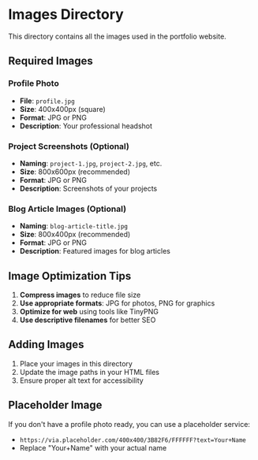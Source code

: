 # Images Directory

This directory contains all the images used in the portfolio website.

## Required Images

### Profile Photo
- **File**: `profile.jpg`
- **Size**: 400x400px (square)
- **Format**: JPG or PNG
- **Description**: Your professional headshot

### Project Screenshots (Optional)
- **Naming**: `project-1.jpg`, `project-2.jpg`, etc.
- **Size**: 800x600px (recommended)
- **Format**: JPG or PNG
- **Description**: Screenshots of your projects

### Blog Article Images (Optional)
- **Naming**: `blog-article-title.jpg`
- **Size**: 800x400px (recommended)
- **Format**: JPG or PNG
- **Description**: Featured images for blog articles

## Image Optimization Tips

1. **Compress images** to reduce file size
2. **Use appropriate formats**: JPG for photos, PNG for graphics
3. **Optimize for web** using tools like TinyPNG
4. **Use descriptive filenames** for better SEO

## Adding Images

1. Place your images in this directory
2. Update the image paths in your HTML files
3. Ensure proper alt text for accessibility

## Placeholder Image

If you don't have a profile photo ready, you can use a placeholder service:
- `https://via.placeholder.com/400x400/3B82F6/FFFFFF?text=Your+Name`
- Replace "Your+Name" with your actual name
